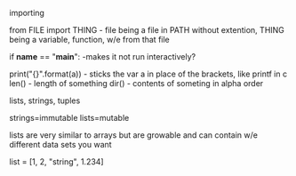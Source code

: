 importing

from FILE import THING - file being a file in PATH without extention, THING being a variable, function, w/e from that file

if __name__ == "__main__": -makes it not run interactively?

print("{}".format(a)) - sticks the var a in place of the brackets, like printf in c
len() - length of something
dir() - contents of someting in alpha order

lists, strings, tuples

strings=immutable
lists=mutable

lists are very similar to arrays but are growable and can contain w/e different data sets you want

list = [1, 2, "string", 1.234]


